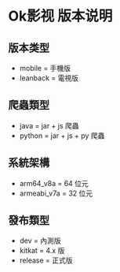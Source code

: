 # Ok影视 版本说明

## 版本类型
- mobile = 手機版
- leanback = 電視版

## 爬蟲類型
- java = jar + js 爬蟲
- python = jar + js + py 爬蟲

## 系統架構
- arm64_v8a = 64 位元
- armeabi_v7a = 32 位元

## 發布類型
- dev = 內測版
- kitkat = 4.x 版
- release = 正式版
